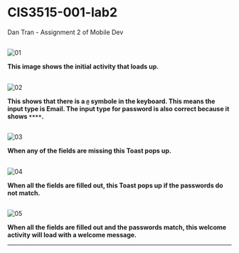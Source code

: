 # CIS3515-001-lab2


Dan Tran - Assignment 2 of Mobile Dev


## 

![01](images/p01-initial.png)


**This image shows the initial activity that loads up.**




##

![02](images/p02-inputType.png)


**This shows that there is a `@` symbole in the keyboard. This means the input type is Email. The input type for password is also correct because it shows `****`.**





##

![03](images/p03-missing.png)


**When any of the fields are missing this Toast pops up.**




##

![04](images/p04-password.png)


**When all the fields are filled out, this Toast pops up if the passwords do not match.**



##
![05](images/p05-welcome.png)


**When all the fields are filled out and the passwords match, this welcome activity will load with a welcome message.**




---
